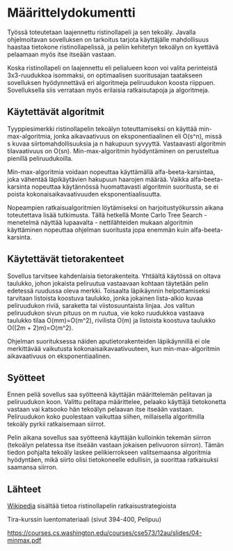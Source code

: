 # Määrittelydokumentti

Työssä toteutetaan laajennettu ristinollapeli ja sen tekoäly. Javalla ohjelmoitavan sovelluksen on tarkoitus tarjota käyttäjälle mahdollisuus haastaa tietokone ristinollapelissä, ja peliin kehitetyn tekoälyn on kyettävä pelaamaan myös itse itseään vastaan.

Koska ristinollapeli on laajennettu eli pelialueen koon voi valita perinteistä 3x3-ruudukkoa isommaksi, on optimaalisen suoritusajan taatakseen sovelluksen hyödynnettävä eri algoritmeja peliruudukon koosta riippuen. Sovelluksella siis verrataan myös erilaisia ratkaisutapoja ja algoritmeja.

## Käytettävät algoritmit
Tyyppiesimerkki ristinollapelin tekoälyn toteuttamiseksi on käyttää min-max-algoritmia, jonka aikavaativuus on eksponentiaalinen eli O(s^n), missä s kuvaa siirtomahdollisuuksia ja n hakupuun syvyyttä. Vastaavasti algoritmin tilavaativuus on O(sn). Min-max-algoritmin hyödyntäminen on perusteltua pienillä peliruudukoilla.

Min-max-algoritmia voidaan nopeuttaa käyttämällä alfa-beeta-karsintaa, joka vähentää läpikäytävien hakupuun haarojen määrää. Vaikka alfa-beeta-karsinta nopeuttaa käytännössä huomattavasti algoritmin suoritusta, se ei poista kokonaisaikavaativuuden eksponentiaalisuutta.

Nopeampien ratkaisualgoritmien löytämiseksi on harjoitustyökurssin aikana toteutettava lisää tutkimusta. Tällä hetkellä Monte Carlo Tree Search -menetelmä näyttää lupaavalta - nettilähteiden mukaan algoritmin käyttäminen nopeuttaa ohjelman suoritusta jopa enemmän kuin alfa-beeta-karsinta.

## Käytettävät tietorakenteet
Sovellus tarvitsee kahdenlaisia tietorakenteita. Yhtäältä käytössä on oltava taulukko, johon jokaista peliruutua vastaavaan kohtaan täytetään pelin edetessä ruudussa oleva merkki. Toisaalta läpikäynnin helpottamiseksi tarvitaan listoista koostuva taulukko, jonka jokainen lista-alkio kuvaa peliruudukon riviä, saraketta tai viistosuuntaista linjaa. Jos valitun peliruudukon sivun pituus on m ruutua, vie koko ruudukkoa vastaava taulukko tilaa O(mm)=O(m^2), rivilista O(m) ja listoista koostuva taulukko O((2m + 2)m)=O(m^2).

Ohjelman suorituksessa näiden aputietorakenteiden läpikäynnillä ei ole merkittävää vaikutusta kokonaisaikavaativuuteen, kun min-max-algoritmin aikavaativuus on eksponentiaalinen.

## Syötteet
Ennen peliä sovellus saa syötteenä käyttäjän määrittelemän pelitavan ja peliruudukon koon. Valittu pelitapa määrittelee, pelaako käyttäjä tietokonetta vastaan vai katsooko hän tekoälyn pelaavan itse itseään vastaan. Peliruudukon koko puolestaan vaikuttaa siihen, millaisella algoritmilla tekoäly pyrkii ratkaisemaan siirrot.

Pelin aikana sovellus saa syötteenä käyttäjän kulloinkin tekemän siirron (tekoälyn pelatessa itse itseään vastaan jokaisen pelivuoron siirron). Tämän tiedon pohjalta tekoäly laskee pelikierrokseen valitsemaansa algoritmia hyödyntäen, mikä siirto olisi tietokoneelle edullisin, ja suorittaa ratkaisuksi saamansa siirron.

## Lähteet
[Wikipedia](https://en.wikipedia.org/wiki/Tic-tac-toe) sisältää tietoa ristinollapelin ratkaisustrategioista

Tira-kurssin luentomateriaali (sivut 394-400, Pelipuu)

https://courses.cs.washington.edu/courses/cse573/12au/slides/04-minmax.pdf
